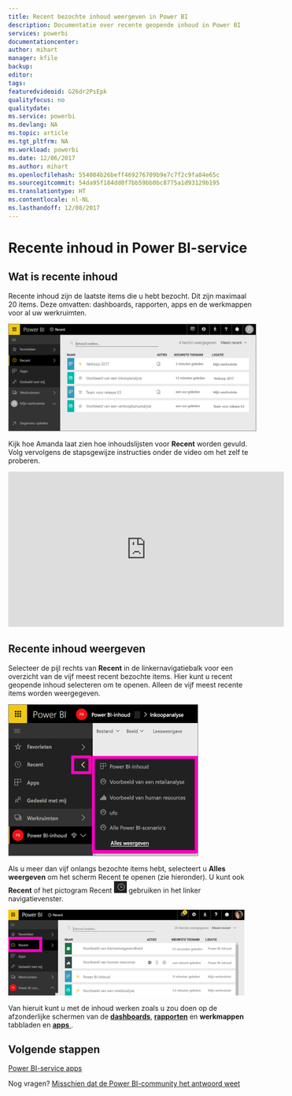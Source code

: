 ```yaml
---
title: Recent bezochte inhoud weergeven in Power BI
description: Documentatie over recente geopende inhoud in Power BI
services: powerbi
documentationcenter: 
author: mihart
manager: kfile
backup: 
editor: 
tags: 
featuredvideoid: G26dr2PsEpk
qualityfocus: no
qualitydate: 
ms.service: powerbi
ms.devlang: NA
ms.topic: article
ms.tgt_pltfrm: NA
ms.workload: powerbi
ms.date: 12/06/2017
ms.author: mihart
ms.openlocfilehash: 554084b26beff469276709b9e7c7f2c9fa84e65c
ms.sourcegitcommit: 54da95f184dd0f7bb59bb0bc8775a1d93129b195
ms.translationtype: HT
ms.contentlocale: nl-NL
ms.lasthandoff: 12/08/2017
---
```

# <a name="recent-content-in-power-bi-service"></a>**Recente** inhoud in Power BI-service


## <a name="what-is-recent-content"></a>Wat is recente inhoud
Recente inhoud zijn de laatste items die u hebt bezocht. Dit zijn maximaal 20 items.  Deze omvatten: dashboards, rapporten, apps en de werkmappen voor al uw werkruimten.

![](media/service-recent/power-bi-recent-screen.png)

Kijk hoe Amanda laat zien hoe inhoudslijsten voor **Recent** worden gevuld. Volg vervolgens de stapsgewijze instructies onder de video om het zelf te proberen.

<iframe width="560" height="315" src="https://www.youtube.com/embed/G26dr2PsEpk" frameborder="0" allowfullscreen></iframe>

## <a name="display-recent-content"></a>Recente inhoud weergeven
Selecteer de pijl rechts van **Recent** in de linkernavigatiebalk voor een overzicht van de vijf meest recent bezochte items.  Hier kunt u recent geopende inhoud selecteren om te openen. Alleen de vijf meest recente items worden weergegeven.

![](media/service-recent/power-bi-recent-flyout-new.png)

Als u meer dan vijf onlangs bezochte items hebt, selecteert u **Alles weergeven** om het scherm Recent te openen (zie hieronder). U kunt ook **Recent** of het pictogram Recent ![](media/service-recent/power-bi-recent-icon.png) gebruiken in het linker navigatievenster.

![](media/service-recent/power-bi-recent-list.png)

Van hieruit kunt u met de inhoud werken zoals u zou doen op de afzonderlijke schermen van de [ **dashboards**](service-dashboards.md), [ **rapporten**](service-reports.md) en  **werkmappen** tabbladen en [ **apps** ](service-install-use-apps.md).

## <a name="next-steps"></a>Volgende stappen
[Power BI-service apps](service-install-use-apps.md)

Nog vragen? [Misschien dat de Power BI-community het antwoord weet](http://community.powerbi.com/)


